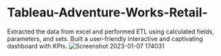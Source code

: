 # Tableau-Adventure-Works-Retail-
Extracted the data from excel and performed ETL using calculated fields, parameters, and sets. Built a user-friendly interactive and captivating dashboard with KPIs.
![Screenshot 2023-01-07 174031](https://user-images.githubusercontent.com/119726457/211150284-529f9b61-9330-4e27-a53f-35268faf1eda.jpg)


